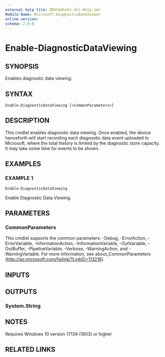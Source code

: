 ```yaml
---
external help file: DDVCmdlets.dll-Help.xml
Module Name: Microsoft.DiagnosticDataViewer
online version:
schema: 2.0.0
---
```


# Enable-DiagnosticDataViewing

## SYNOPSIS
Enables diagnostic data viewing.

## SYNTAX

```
Enable-DiagnosticDataViewing [<CommonParameters>]
```

## DESCRIPTION
This cmdlet enables diagnostic data viewing.
Once enabled, the device henceforth will start recording each diagnostic data event uploaded to Microsoft, where the total history is limited by the diagnostic store capacity.
It may take some time for events to be shown.

## EXAMPLES

### EXAMPLE 1
```
Enable-DiagnosticDataViewing
```

Enable Diagnostic Data Viewing.

## PARAMETERS

### CommonParameters
This cmdlet supports the common parameters: -Debug, -ErrorAction, -ErrorVariable, -InformationAction, -InformationVariable, -OutVariable, -OutBuffer, -PipelineVariable, -Verbose, -WarningAction, and -WarningVariable. For more information, see about_CommonParameters (http://go.microsoft.com/fwlink/?LinkID=113216).

## INPUTS

## OUTPUTS

### System.String
## NOTES
Requires Windows 10 version 17134 (1803) or higher

## RELATED LINKS
